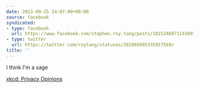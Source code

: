 ```yaml
---
date: 2013-09-25 14:07:00+00:00
source: facebook
syndicated:
- type: facebook
  url: https://www.facebook.com/stephen.roy.tang/posts/10152488711418912
- type: twitter
  url: https://twitter.com/roytang/statuses/382868995335917569/
title: ''
---
```


I think I'm a sage 

[xkcd: Privacy Opinions](http://xkcd.com/1269/)